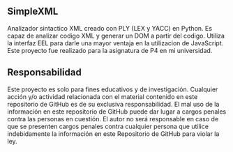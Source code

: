 SimpleXML
---------

Analizador sintactico XML creado con PLY (LEX y YACC) en Python. Es capaz de analizar codigo XML
y generar un DOM a partir del codigo. Utiliza la interfaz EEL para darle una mayor ventaja en la
utilizacion de JavaScript. Este proyecto fue realizado para la asignatura de P4 en mi universidad.

Responsabilidad
---------------

Este proyecto es solo para fines educativos y de investigación. Cualquier acción y/o actividad
relacionada con el material contenido en este repositorio de GitHub es de su exclusiva responsabilidad.
El mal uso de la información en este repositorio de GitHub puede dar lugar a cargos penales contra las
personas en cuestión. El autor no será responsable en caso de que se presenten cargos penales contra
cualquier persona que utilice indebidamente la información en este Repositorio de GitHub para violar
la ley.
